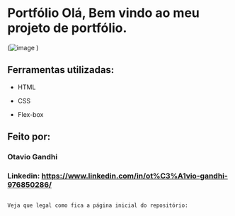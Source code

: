 # Portfólio Olá, Bem vindo ao meu projeto de portfólio.

(![image](https://github.com/user-attachments/assets/8af7ddc8-5af3-4387-bd56-3db69b7d2ee9)
)

## Ferramentas utilizadas:

* HTML

* CSS

* Flex-box

## Feito por:

### Otavio Gandhi

### Linkedin: https://www.linkedin.com/in/ot%C3%A1vio-gandhi-976850286/

```

Veja que legal como fica a página inicial do repositório:

